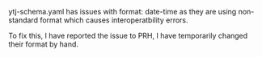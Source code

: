 

ytj-schema.yaml has issues with format: date-time as they are using non-standard format which causes interoperatbility errors.

To fix this, I have reported the issue to PRH, I have temporarily changed their format by hand.


